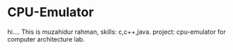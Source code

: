 # CPU-Emulator 
hi....
This is muzahidur rahman,
skills: c,c++,java.
project: cpu-emulator for computer architecture lab.
